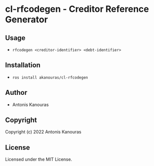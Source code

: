 # cl-rfcodegen - Creditor Reference Generator

## Usage

* `rfcodegen <creditor-identifier> <debt-identifier>`

## Installation

* `ros install akanouras/cl-rfcodegen`

## Author

* Antonis Kanouras

## Copyright

Copyright (c) 2022 Antonis Kanouras

## License

Licensed under the MIT License.
